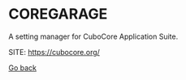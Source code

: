 # COREGARAGE
 
 A setting manager for CuboCore Application Suite.
 
 SITE: https://cubocore.org/

 [Go back](https://portable-linux-apps.github.io/apps.html)
